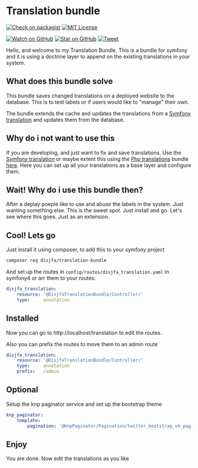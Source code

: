 # Translation bundle

[![Check on packagist][packagist-badge]][packagist]
[![MIT License][license-badge]][LICENSE]

[![Watch on GitHub][github-watch-badge]][github-watch]
[![Star on GitHub][github-star-badge]][github-star]
[![Tweet][twitter-badge]][twitter]

Hello, and welcome to my Translation Bundle. This is a bundle for symfony and it is using a doctrine layer to append on the existing translations in your system.

## What does this bundle solve

This bundle saves changed translations on a deployed website to the database. This is to test labels or if users would like to "manage" their own.

The bundle extends the cache and updates the translations from a [Symfony translation](https://symfony.com/doc/current/translation.html) and updates them from the database.

## Why do i not want to use this

If you are developing, and just want to fix and save translations. Use the [Symfony translation](https://symfony.com/doc/current/translation.html) 
or maybe extent this using the [Php translations](http://php-translation.readthedocs.io/en/latest/) bundle [here](https://github.com/php-translation/symfony-bundle).
Here you can set up all your translations as a base layer and configure them.

## Wait! Why do i use this bundle then?

After a deplay poeple like to use and abuse the labels in the system. Just wanting something else. This is the sweet spot. Just install and go. Let's see where this goes. Just as an extension.

## Cool! Lets go

Just install it using composer, to add this to your symfony project
```bash
composer req disjfa/translation-bundle
```

And set up the routes in `config/routes/disjfa_translation.yaml` in symfony4 or arr them to your routes:
```yaml
disjfa_translation:
    resource: '@DisjfaTranslationBundle/Controller/'
    type:     annotation
```

## Installed

Now you can go to http://localhost/translation to edit the routes.

Also you can prefix the routes to move them to an admin route
```yaml
disjfa_translation:
    resource: '@DisjfaTranslationBundle/Controller/'
    type:     annotation
    prefix:   /admin
```

## Optional
Setup the knp paginator service and set up the bootstrap theme
```yaml
knp_paginator:
    template:
        pagination: '@KnpPaginator/Pagination/twitter_bootstrap_v4_pagination.html.twig'     # sliding pagination controls template
```

## Enjoy

You are done. Now edit the translations as you like

[packagist-badge]: https://img.shields.io/packagist/v/disjfa/translation-bundle
[packagist]: https://packagist.org/packages/disjfa/translation-bundle
[license]: https://github.com/disjfa/translation-bundle/blob/master/LICENSE
[license-badge]: https://img.shields.io/github/license/disjfa/translation-bundle.svg
[github-watch-badge]: https://img.shields.io/github/watchers/disjfa/translation-bundle.svg?style=social
[github-watch]: https://github.com/disjfa/translation-bundle/watchers
[github-star-badge]: https://img.shields.io/github/stars/disjfa/translation-bundle.svg?style=social
[github-star]: https://github.com/disjfa/translation-bundle/stargazers
[twitter-badge]: https://img.shields.io/twitter/url/https/github.com/disjfa/translation-bundle.svg?style=social
[twitter]: https://twitter.com/intent/tweet?text=Check%20out%20translation-bundle!%20-%20Cool%mail%20translations%20for%20symfony!%20Thanks%20@disjfa%20https://github.com/disjfa/translation-bundle%20%F0%9F%A4%97
